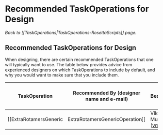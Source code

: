 # Recommended TaskOperations for Design
*Back to [[TaskOperations|TaskOperations-RosettaScripts]] page.*
## Recommended TaskOperations for Design

When designing, there are certain recommended TaskOperations that one will typically want to use.  The table below provides advice from experienced designers on which TaskOperations to include by default, and why you would want to make sure that you include them.

| **TaskOperation** | Recommended By (designer name and e-mail) | Best-use options | Reason(s) to Include this TaskOperation, and Caveats |
|----|----|----|----|
| [[ExtraRotamersGeneric|ExtraRotamersGenericOperation]] | Vikram K. Mulligan (vmullig@uw.edu) | ex1="true" ex2="true" | The default set of rotamers considered for each designable residue is often not perfectly suited for design.  Often, you'll want rotamers that deviate slightly from those that the packer is considering.  The **ex1** and **ex2** options allow a user to specify that for each rotamer, additional samples of chi1 and chi2 should be added.  For example, default sampling for leucine considers three values for chi1 and three values for chi2 (approximately -60, 60, and 180 degrees for each), for a combinatorial total of 9 rotamers per leucine residue. The **ex1** and **ex2** options add additional samples to each side of the existing samples, possibly allowing additional well-packed configurations to be found. Note though that activating additional rotamers increases the computational cost of a packer run, both in terms of memory and computational time, since many more rotamer combinations must be evaluated, but can possibly produce better-packed configurations. |